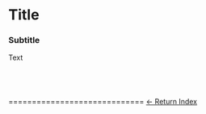 # Title

### Subtitle

Text

```Swift
```

```Swift
```

```Swift
```

```Swift
```

=============================
[<- Return Index](/README.md)

